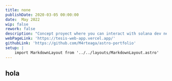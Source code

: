 ```yaml
---
title: none
publishDate: 2020-03-05 00:00:00
date:  May 2022
wip: false
rework: false
description: "Concept proyect where you can interact with solana dev network and make some test transactions. Build with vite, react, supabase, AWS lambdas and Deno deploy."
webPageLink: 'https://tesis-web-app.vercel.app/'
githubLink: 'https://github.com/M4rteaga/astro-portfolio'
setup: |
    import MarkdownLayout from '../../layouts/MarkdownLayout.astro'
---
```

<MarkdownLayout title={frontmatter.title}>

## hola

</MarkdownLayout>
